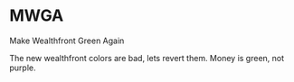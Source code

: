 # MWGA
Make Wealthfront Green Again

The new wealthfront colors are bad, lets revert them. Money is green, not purple.
